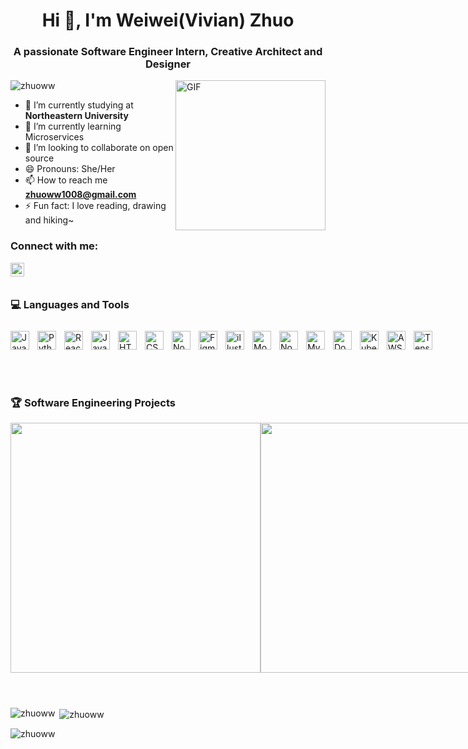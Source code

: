 <h1 align="center">Hi 👋,  I'm Weiwei(Vivian) Zhuo</h1>
<h3 align="center">A passionate Software Engineer Intern, Creative Architect and Designer</h3>
<img align="right" alt="GIF" src="https://cdn.dribbble.com/users/1920348/screenshots/4332641/shot09.gif" height="240" />
<p align="left"> <img src="https://komarev.com/ghpvc/?username=zhuoww&label=Profile%20views&color=0e75b6&style=flat" alt="zhuoww" /> </p>

- 🔭 I’m currently studying at **Northeastern University**
- 🌱 I’m currently learning Microservices
- 👯 I’m looking to collaborate on open source
- 😄 Pronouns: She/Her
- 📫 How to reach me **zhuoww1008@gmail.com**
- ⚡ Fun fact: I love reading, drawing and hiking~

### Connect with me:
[<img align="left" alt="Software Engineer | LinkedIn" width="22px" src="https://cdn.jsdelivr.net/npm/simple-icons@v3/icons/linkedin.svg" />][linkedin]

<br />

#

### 💻 Languages and Tools

<div style="display: flex; padding-top:10px;">
    <img align="left" alt="Java" width="30px" style="padding-right:10px;" src="https://cdn.jsdelivr.net/gh/devicons/devicon/icons/java/java-original.svg"/>
    <img align="left" alt="Python" width="30px" style="padding-right:10px;" src="https://cdn.jsdelivr.net/gh/devicons/devicon/icons/python/python-plain.svg" />
    <img align="left" alt="React" width="30px" style="padding-right:10px;" src="https://cdn.jsdelivr.net/gh/devicons/devicon/icons/react/react-original.svg" />
    <img align="left" alt="JavaScript" width="30px" style="padding-right:10px;" src="https://cdn.jsdelivr.net/gh/devicons/devicon/icons/javascript/javascript-plain.svg" />
    <img align="left" alt="HTML" width="30px" style="padding-right:10px;" src="https://cdn.jsdelivr.net/gh/devicons/devicon/icons/html5/html5-plain.svg" />
    <img align="left" alt="CSS" width="30px" style="padding-right:10px;" src="https://cdn.jsdelivr.net/gh/devicons/devicon/icons/css3/css3-plain.svg" />
    <img align="left" alt="NodeJS" width="30px" style="padding-right:10px;" src="https://cdn.jsdelivr.net/gh/devicons/devicon/icons/nodejs/nodejs-original.svg" />
    <img align="left" alt="Figma" width="30px" style="padding-right:10px;" src="https://cdn.jsdelivr.net/gh/devicons/devicon/icons/figma/figma-original.svg" />
    <img align="left" alt="illustrator" width="30px" style="padding-right:10px;" src="https://cdn.jsdelivr.net/gh/devicons/devicon/icons/illustrator/illustrator-line.svg" />
    <img align="left" alt="Mongodb" width="30px" style="padding-right:10px;" src="https://user-images.githubusercontent.com/25181517/182884177-d48a8579-2cd0-447a-b9a6-ffc7cb02560e.png" />
    <img align="left" alt="NodeJS" width="30px" style="padding-right:10px;" src="https://cdn.jsdelivr.net/gh/devicons/devicon/icons/photoshop/photoshop-line.svg" />
    <img align="left" alt="MySQL" width="30px" style="padding-right:10px;" src="https://user-images.githubusercontent.com/25181517/183896128-ec99105a-ec1a-4d85-b08b-1aa1620b2046.png" />
    <img align="left" alt="Docker" width="30px" style="padding-right:10px;" src="https://user-images.githubusercontent.com/25181517/117207330-263ba280-adf4-11eb-9b97-0ac5b40bc3be.png" />
    <img align="left" alt="Kubernetes" width="30px" style="padding-right:10px;" src="https://user-images.githubusercontent.com/25181517/182534006-037f08b5-8e7b-4e5f-96b6-5d2a5558fa85.png" />
    <img align="left" alt="AWS" width="30px" style="padding-right:10px;" src="https://user-images.githubusercontent.com/25181517/183896132-54262f2e-6d98-41e3-8888-e40ab5a17326.png" />
    <img align="left" alt="TensorFlow" width="30px" style="padding-right:10px;" src="https://user-images.githubusercontent.com/25181517/223639822-2a01e63a-a7f9-4a39-8930-61431541bc06.png" /><br>
    
</div>
<br>
<br>

#

### 🏆 Software Engineering Projects

<div style="display: flex; justify-content: space-between; margin-right: 10px">
    <img src="https://github.com/zhuoww/zhuoww/blob/main/traveling%20web%20app.gif?raw=true" width="400">
    <img src="https://github.com/zhuoww/zhuoww/blob/main/FoodOrderingSystem.gif?raw=true" width="400">
    <br>
    <img src="https://github.com/zhuoww/CodePath_Web_Project2_Flashcards/blob/main/lab3.gif?raw=true" width="400">
    <img src="https://github.com/zhuoww/CodePath_Web_Project4_Veni_Vici/blob/main/project4.gif?raw=true" width="400">
    <br>
</div>
<br>

#

<p><img align="left" src="https://github-readme-stats.vercel.app/api/top-langs?username=zhuoww&show_icons=true&locale=en&layout=compact" alt="zhuoww" /></p>

<p>&nbsp;<img align="center" src="https://github-readme-stats.vercel.app/api?username=zhuoww&show_icons=true&locale=en" alt="zhuoww" /></p>

<p><img align="center" src="https://github-readme-streak-stats.herokuapp.com/?user=zhuoww&" alt="zhuoww" /></p>

[linkedin]: https://www.linkedin.com/in/weiwei-zhuo23/
